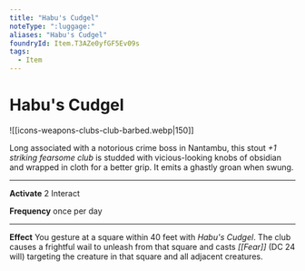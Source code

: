 ```yaml
---
title: "Habu's Cudgel"
noteType: ":luggage:"
aliases: "Habu's Cudgel"
foundryId: Item.T3AZe0yfGF5Ev09s
tags:
  - Item
---
```


# Habu's Cudgel
![[icons-weapons-clubs-club-barbed.webp|150]]

Long associated with a notorious crime boss in Nantambu, this stout _+1 striking fearsome club_ is studded with vicious-looking knobs of obsidian and wrapped in cloth for a better grip. It emits a ghastly groan when swung.

* * *

**Activate** 2 Interact

**Frequency** once per day

* * *

**Effect** You gesture at a square within 40 feet with _Habu's Cudgel_. The club causes a frightful wail to unleash from that square and casts _[[Fear]]_ (DC 24 will) targeting the creature in that square and all adjacent creatures.
